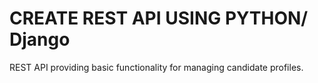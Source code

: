 # CREATE REST API USING PYTHON/ Django

REST API providing basic functionality for managing candidate profiles.
